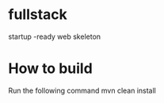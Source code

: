 # fullstack
startup -ready web skeleton
# How to build 

Run the following command
	mvn clean install
